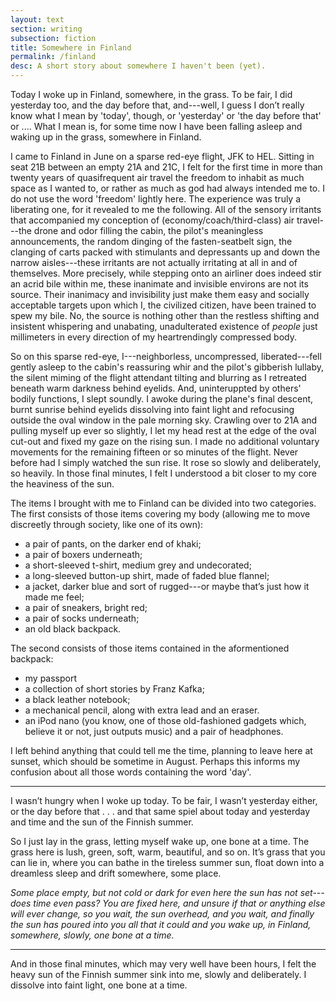 ```yaml
---
layout: text
section: writing
subsection: fiction
title: Somewhere in Finland
permalink: /finland
desc: A short story about somewhere I haven't been (yet).
---
```


Today I woke up in Finland, somewhere, in the grass. To be fair, I did yesterday too, and the day before that, and---well, I guess I don’t really know what I mean by 'today', though, or 'yesterday' or 'the day before that' or .... What I mean is, for some time now I have been falling asleep and waking up in the grass, somewhere in Finland.

I came to Finland in June on a sparse red-eye flight, JFK to HEL. Sitting in seat 21B between an empty 21A and 21C, I felt for the first time in more than twenty years of quasifrequent air travel the freedom to inhabit as much space as I wanted to, or rather as much as god had always intended me to. I do not use the word 'freedom' lightly here. The experience was truly a liberating one, for it revealed to me the following. All of the sensory irritants that accompanied my conception of (economy/coach/third-class) air travel---the drone and odor filling the cabin, the pilot's meaningless announcements, the random dinging of the fasten-seatbelt sign, the clanging of carts packed with stimulants and depressants up and down the narrow aisles---these irritants are not actually irritating at all in and of themselves. More precisely, while stepping onto an airliner does indeed stir an acrid bile within me, these inanimate and invisible environs are not its source. Their inanimacy and invisibility just make them easy and socially acceptable targets upon which I, the civilized citizen, have been trained to spew my bile. No, the source is nothing other than the restless shifting and insistent whispering and unabating, unadulterated existence of *people* just millimeters in every direction of my heartrendingly compressed body.

So on this sparse red-eye, I---neighborless, uncompressed, liberated---fell gently asleep to the cabin's reassuring whir and the pilot's gibberish lullaby, the silent miming of the flight attendant tilting and blurring as I retreated beneath warm darkness behind eyelids. And, uninteruppted by others' bodily functions, I slept soundly. I awoke during the plane's final descent, burnt sunrise behind eyelids dissolving into faint light and refocusing outside the oval window in the pale morning sky. Crawling over to 21A and pulling myself up ever so slightly, I let my head rest at the edge of the oval cut-out and fixed my gaze on the rising sun. I made no additional voluntary movements for the remaining fifteen or so minutes of the flight. Never before had I simply watched the sun rise. It rose so slowly and deliberately, so heavily. In those final minutes, I felt I understood a bit closer to my core the heaviness of the sun.

The items I brought with me to Finland can be divided into two categories. The first consists of those items covering my body (allowing me to move discreetly through society, like one of its own):

- a pair of pants, on the darker end of khaki;
- a pair of boxers underneath;
- a short-sleeved t-shirt, medium grey and undecorated;
- a long-sleeved button-up shirt, made of faded blue flannel;
- a jacket, darker blue and sort of rugged---or maybe that’s just how it made me feel;
- a pair of sneakers, bright red;
- a pair of socks underneath;
- an old black backpack.

The second consists of those items contained in the aformentioned backpack:

- my passport
- a collection of short stories by Franz Kafka;
- a black leather notebook;
- a mechanical pencil, along with extra lead and an eraser.
- an iPod nano (you know, one of those old-fashioned gadgets which, believe it or not, just outputs music) and a pair of headphones.

I left behind anything that could tell me the time, planning to leave
here at sunset, which should be sometime in August. Perhaps this
informs my confusion about all those words containing the word 'day'.

* * *

I wasn’t hungry when I woke up today. To be fair, I wasn’t yesterday either, or the day before that . . . and that same spiel about today and yesterday and time and the sun of the Finnish summer.

So I just lay in the grass, letting myself wake up, one bone at a time. The grass here is lush, green, soft, warm, beautiful, and so on. It’s grass that you can lie in, where you can bathe in the tireless summer sun, float down into a dreamless sleep and drift somewhere, some place.

*Some place empty, but not cold or dark for even here the sun has not set---does time even pass? You are fixed here, and unsure if that or anything else will ever change, so you wait, the sun overhead, and you wait, and finally the sun has poured into you all that it could and you wake up, in Finland, somewhere, slowly, one bone at a time.*

* * *

And in those final minutes, which may very well have been hours, I felt the heavy sun of the Finnish summer sink into me, slowly and deliberately. I dissolve into faint light, one bone at a time.
